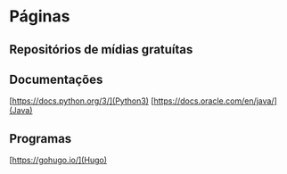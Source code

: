 # Páginas
## Repositórios de mídias gratuítas
[]()

## Documentações
[https://docs.python.org/3/](Python3)
[https://docs.oracle.com/en/java/](Java)


## Programas
[https://gohugo.io/](Hugo)
